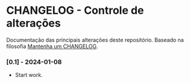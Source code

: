 # CHANGELOG - Controle de alterações

Documentação das principais alterações deste repositório.
Baseado na filosofia [Mantenha um CHANGELOG](https://keepachangelog.com/pt-BR/1.0.0/).

### [0.1] - 2024-01-08

- Start work.
